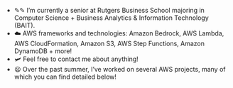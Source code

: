 - ✎✎ I’m currently a senior at Rutgers Business School majoring in Computer Science + Business Analytics & Information Technology (BAIT).
- ☁️ AWS frameworks and technologies: Amazon Bedrock, AWS Lambda, AWS CloudFormation, Amazon S3, AWS Step Functions, Amazon DynamoDB + more!
- 🛩️ Feel free to contact me about anything!
- 😦 Over the past summer, I’ve worked on several AWS projects, many of which you can find detailed below!
<!--
**Achal2/Achal2** is a ✨ _special_ ✨ repository because its `README.md` (this file) appears on your GitHub profile.

Here are some ideas to get you started:

- 🔭 I’m currently working on ...
- 🌱 I’m currently learning ...
- 👯 I’m looking to collaborate on ...
- 🤔 I’m looking for help with ...
- 💬 Ask me about ...
- 📫 How to reach me: ...
- 😄 Pronouns: ...
- ⚡ Fun fact: ...
- ![movdragonite](https://github.com/user-attachments/assets/c4085761-46ae-49e0-9c3c-0a16c6e5ea52)

-->
